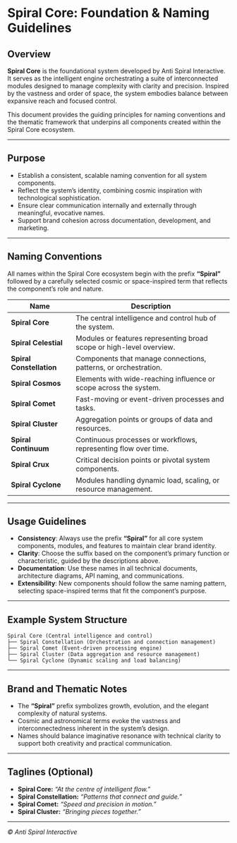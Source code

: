 # Spiral Core: Foundation & Naming Guidelines

## Overview

**Spiral Core** is the foundational system developed by Anti Spiral Interactive. It serves as the intelligent engine orchestrating a suite of interconnected modules designed to manage complexity with clarity and precision. Inspired by the vastness and order of space, the system embodies balance between expansive reach and focused control.

This document provides the guiding principles for naming conventions and the thematic framework that underpins all components created within the Spiral Core ecosystem.

---

## Purpose

- Establish a consistent, scalable naming convention for all system components.
- Reflect the system’s identity, combining cosmic inspiration with technological sophistication.
- Ensure clear communication internally and externally through meaningful, evocative names.
- Support brand cohesion across documentation, development, and marketing.

---

## Naming Conventions

All names within the Spiral Core ecosystem begin with the prefix **“Spiral”** followed by a carefully selected cosmic or space-inspired term that reflects the component’s role and nature.

| Name                     | Description                                                          |
| ------------------------ | -------------------------------------------------------------------- |
| **Spiral Core**          | The central intelligence and control hub of the system.              |
| **Spiral Celestial**     | Modules or features representing broad scope or high-level overview. |
| **Spiral Constellation** | Components that manage connections, patterns, or orchestration.      |
| **Spiral Cosmos**        | Elements with wide-reaching influence or scope across the system.    |
| **Spiral Comet**         | Fast-moving or event-driven processes and tasks.                     |
| **Spiral Cluster**       | Aggregation points or groups of data and resources.                  |
| **Spiral Continuum**     | Continuous processes or workflows, representing flow over time.      |
| **Spiral Crux**          | Critical decision points or pivotal system components.               |
| **Spiral Cyclone**       | Modules handling dynamic load, scaling, or resource management.      |

---

## Usage Guidelines

- **Consistency**: Always use the prefix **“Spiral”** for all core system components, modules, and features to maintain clear brand identity.
- **Clarity**: Choose the suffix based on the component’s primary function or characteristic, guided by the descriptions above.
- **Documentation**: Use these names in all technical documents, architecture diagrams, API naming, and communications.
- **Extensibility**: New components should follow the same naming pattern, selecting space-inspired terms that fit the component’s purpose.

---

## Example System Structure

```
Spiral Core (Central intelligence and control)
├── Spiral Constellation (Orchestration and connection management)
├── Spiral Comet (Event-driven processing engine)
├── Spiral Cluster (Data aggregation and resource management)
└── Spiral Cyclone (Dynamic scaling and load balancing)
```

---

## Brand and Thematic Notes

- The **“Spiral”** prefix symbolizes growth, evolution, and the elegant complexity of natural systems.
- Cosmic and astronomical terms evoke the vastness and interconnectedness inherent in the system’s design.
- Names should balance imaginative resonance with technical clarity to support both creativity and practical communication.

---

## Taglines (Optional)

- **Spiral Core:** _“At the centre of intelligent flow.”_
- **Spiral Constellation:** _“Patterns that connect and guide.”_
- **Spiral Comet:** _“Speed and precision in motion.”_
- **Spiral Cluster:** _“Bringing pieces together.”_

---

_© Anti Spiral Interactive_

